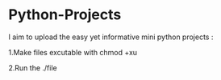 # Python-Projects

 I aim to upload the easy yet informative mini python projects : 

1.Make files excutable with chmod +xu

2.Run the ./file
